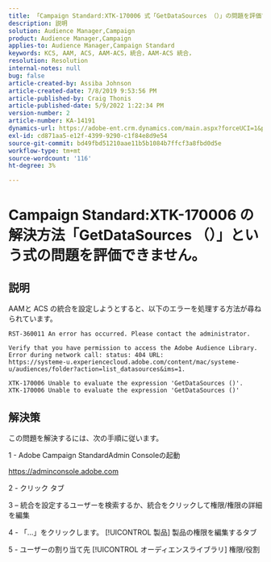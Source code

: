 ```yaml
---
title: 「Campaign Standard:XTK-170006 式「GetDataSources （）」の問題を評価できない問題を解決する方法」
description: 説明
solution: Audience Manager,Campaign
product: Audience Manager,Campaign
applies-to: Audience Manager,Campaign Standard
keywords: KCS, AAM, ACS, AAM-ACS，統合，AAM-ACS 統合，
resolution: Resolution
internal-notes: null
bug: false
article-created-by: Assiba Johnson
article-created-date: 7/8/2019 9:53:56 PM
article-published-by: Craig Thonis
article-published-date: 5/9/2022 1:22:34 PM
version-number: 2
article-number: KA-14191
dynamics-url: https://adobe-ent.crm.dynamics.com/main.aspx?forceUCI=1&pagetype=entityrecord&etn=knowledgearticle&id=322eb0db-caa1-e911-a96a-000d3a34e213
exl-id: cd871aa5-e12f-4399-9290-c1f84e8d9e54
source-git-commit: bd49fbd51210aae11b5b1084b7ffcf3a8fbd0d5e
workflow-type: tm+mt
source-wordcount: '116'
ht-degree: 3%

---
```


# Campaign Standard:XTK-170006 の解決方法「GetDataSources （）」という式の問題を評価できません。

## 説明


AAMと ACS の統合を設定しようとすると、以下のエラーを処理する方法が尋ねられています。


```
RST-360011 An error has occurred. Please contact the administrator.

Verify that you have permission to access the Adobe Audience Library. 
Error during network call: status: 404 URL: 
https://systeme-u.experiencecloud.adobe.com/content/mac/systeme-u/audiences/folder?action=list_datasources&ims=1.

XTK-170006 Unable to evaluate the expression 'GetDataSources ()'.
XTK-170006 Unable to evaluate the expression 'GetDataSources ()'
```

## 解決策


この問題を解決するには、次の手順に従います。



1 - Adobe Campaign StandardAdmin Consoleの起動

https://adminconsole.adobe.com

2 - クリック  タブ

3 – 統合を設定するユーザーを検索するか、統合をクリックして権限/権限の詳細を編集

4 - 「...」をクリックします。 [!UICONTROL 製品] 製品の権限を編集するタブ

5 - ユーザーの割り当て先 [!UICONTROL オーディエンスライブラリ] 権限/役割
